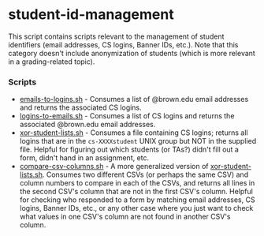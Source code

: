 # student-id-management

This script contains scripts relevant to the management of student identifiers (email addresses, CS logins, Banner IDs, etc.). Note that this category doesn't include anonymization of students (which is more relevant in a grading-related topic).

### Scripts

* [emails-to-logins.sh](https://github.com/ZacharyEspiritu/ta-scripts/blob/master/student-id-management/emails-to-logins.sh) - Consumes a list of @brown.edu email addresses and returns the associated CS logins.
* [logins-to-emails.sh](https://github.com/ZacharyEspiritu/ta-scripts/blob/master/student-id-management/logins-to-emails.sh) - Consumes a list of CS logins and returns the associated @brown.edu email addresses.
* [xor-student-lists.sh](https://github.com/ZacharyEspiritu/ta-scripts/blob/master/student-id-management/xor-student-lists.sh) - Consumes a file containing CS logins; returns all logins that are in the `cs-XXXXstudent` UNIX group but NOT in the supplied file. Helpful for figuring out which students (or TAs?) didn't fill out a form, didn't hand in an assignment, etc.
* [compare-csv-columns.sh](https://github.com/ZacharyEspiritu/ta-scripts/blob/master/student-id-management/compare-csv-columns.sh) - A more generalized version of [xor-student-lists.sh](https://github.com/ZacharyEspiritu/ta-scripts/blob/master/student-id-management/xor-student-lists.sh). Consumes two different CSVs (or perhaps the same CSV) and column numbers to compare in each of the CSVs, and returns all lines in the second CSV's column that are not in the first CSV's column. Helpful for checking who responded to a form by matching email addresses, CS logins, Banner IDs, etc., or any other case where you just want to check what values in one CSV's column are not found in another CSV's column.
